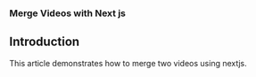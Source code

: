 ### Merge Videos with Next js

## Introduction

This article demonstrates how to merge two videos using nextjs.
